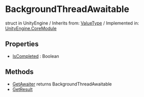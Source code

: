 # BackgroundThreadAwaitable
struct in UnityEngine
 / Inherits from: <a href="https://docs.unity3d.com/6000.0/Documentation/ScriptReference/ValueType.html" target="_blank">ValueType</a> / Implemented in: <a href="https://docs.unity3d.com/6000.0/Documentation/ScriptReference/UnityEngine.CoreModule.html" target="_blank">UnityEngine.CoreModule</a>
## Properties
- <a href="https://docs.unity3d.com/6000.0/Documentation/ScriptReference/BackgroundThreadAwaitable-IsCompleted.html" target="_blank">IsCompleted</a> : Boolean
## Methods
- <a href="https://docs.unity3d.com/6000.0/Documentation/ScriptReference/BackgroundThreadAwaitable.GetAwaiter.html" target="_blank">GetAwaiter</a> returns BackgroundThreadAwaitable
- <a href="https://docs.unity3d.com/6000.0/Documentation/ScriptReference/BackgroundThreadAwaitable.GetResult.html" target="_blank">GetResult</a>
